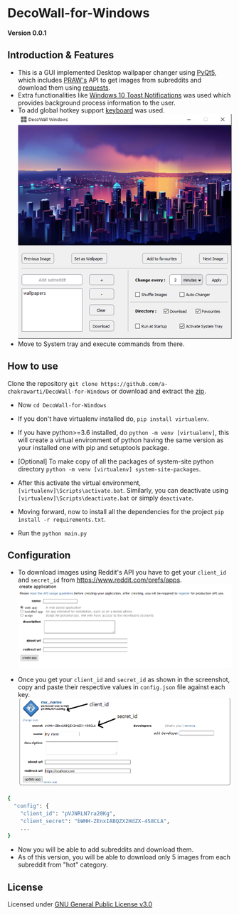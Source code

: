 # DecoWall-for-Windows
**Version 0.0.1**

## Introduction & Features
* This is a GUI implemented Desktop wallpaper changer using [PyQt5](https://pypi.org/project/PyQt5/), which includes [PRAW's](https://github.com/praw-dev/praw) API to get images from subreddits and download them using [requests](https://github.com/psf/requests).
* Extra functionalities like [Windows 10 Toast Notifications](https://github.com/jithurjacob/Windows-10-Toast-Notifications) was used which provides background process information to the user. 
* To add global hotkey support [keyboard](https://github.com/boppreh/keyboard) was used.
![createapp](/screenshots/ui.png)
* Move to System tray and execute commands from there.

## How to use

Clone the repository ```git clone https://github.com/a-chakrawarti/DecoWall-for-Windows``` or download and extract the [zip](https://github.com/a-chakrawarti/DecoWall-for-Windows/archive/master.zip).

* Now ```cd DecoWall-for-Windows```

* If you don't have virtualenv installed do, ```pip install virtualenv```.

* If you have python>=3.6 installed, do ```python -m venv [virtualenv]```, this will create a virtual environment of python having the same version as your installed one with pip and setuptools package.

* [Optional] To make copy of all the packages of system-site python directory ```python -m venv [virtualenv] system-site-packages```.

* After this activate the virtual environment, ```[virtualenv]\Scripts\activate.bat```. Similarly, you can deactivate using ```[virtualenv]\Scripts\deactivate.bat``` or simply ```deactivate```.

* Moving forward, now to install all the dependencies for the project ```pip install -r requirements.txt```.

* Run the ```python main.py```

## Configuration
* To download images using Reddit's API you have to get your ```client_id``` and ```secret_id``` from https://www.reddit.com/prefs/apps.
![createapp](/screenshots/reddit_1.png)

* Once you get your ```client_id``` and ```secret_id``` as shown in the screenshot, copy and paste their respective values in ```config.json``` file against each key.![createapp](/screenshots/reddit_2.png)
```sh
{
  "config": {
    "client_id": "pVJNRLN7ra20Kg",
    "client_secret": "bWHH-ZEnxIABQZX2HdZX-4S8CLA",
    ...
}
```
* Now you will be able to add subreddits and download them.
* As of this version, you will be able to download only 5 images from each subreddit from "hot" category.

## License
Licensed under [GNU General Public License v3.0](LICENSE)
